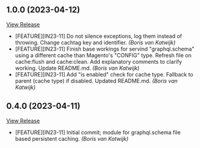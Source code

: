 ## 1.0.0 (2023-04-12)

[View Release](https://bitbucket.org/experius/mage2-module-happyhorizon-persistentgraphqlschema.git/commits/tag/1.0.0)

*  [FEATURE][IN23-11] Do not silence exceptions, log them instead of throwing. Change cachtag key and identifier. *(Boris van Katwijk)*
*  [FEATURE][IN23-11] Finish base workings for servind "graphql.schema" using a different cache than Magento's "CONFIG" type. Refresh file on cache:flush and cache:clean. Add explanatory comments to clarify working. Update README.md. *(Boris van Katwijk)*
*  [FEATURE][IN23-11] Add "is enabled" check for cache type. Fallback to parent (cache type) if disabled. Updated README.md. *(Boris van Katwijk)*


## 0.4.0 (2023-04-11)

[View Release](https://bitbucket.org/experius/mage2-module-happyhorizon-persistentgraphqlschema.git/commits/tag/0.4.0)

*  [FEATURE][IN23-11] Initial commit; module for graphql.schema file based persistent caching. *(Boris van Katwijk)*


